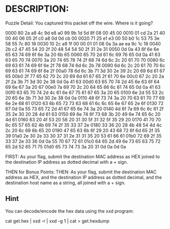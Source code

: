 # DESCRIPTION: #

Puzzle Detail:
You captured this packet off the wire.  Where is it going?

0000  80 2a a8 4c 9d e8 a0 99 9b 1d 5d 8f 08 00 45 00
0010  01 cd 2a 21 40 00 40 06 05 2f c0 a8 0d 0d cb 00
0020  71 25 e1 e3 00 50 b0 1c 53 75 3e 58 55 7c 80 18
0030  10 2c a9 1f 00 00 01 01 08 0a 3a ae ea 9c 1c 18
0040  2b c2 47 45 54 20 2f 20 48 54 54 50 2f 31 2e 31
0050  0d 0a 43 6f 6e 6e 65 63 74 69 6f 6e 3a 20 6b 65
0060  65 70 2d 61 6c 69 76 65 0d 0a 41 63 63 65 70 74
0070  3a 20 74 65 78 74 2f 68 74 6d 6c 2c 20 61 70 70
0080  6c 69 63 61 74 69 6f 6e 2f 78 68 74 6d 6c 2b 78
0090  6d 6c 2c 20 61 70 70 6c 69 63 61 74 69 6f 6e 2f
00a0  78 6d 6c 3b 71 3d 30 2e 39 2c 20 69 6d 61 67 65
00b0  2f 77 65 62 70 2c 20 69 6d 61 67 65 2f 61 70 6e
00c0  67 2c 20 2a 2f 2a 3b 71 3d 30 2e 38 0d 0a 41 63
00d0  63 65 70 74 2d 45 6e 63 6f 64 69 6e 67 3a 20 67
00e0  7a 69 70 2c 20 64 65 66 6c 61 74 65 0d 0a 41 63
00f0  63 65 70 74 2d 4c 61 6e 67 75 61 67 65 3a 20 65
0100  6e 2d 55 53 2c 20 65 6e 3b 71 3d 30 2e 38 0d 0a
0110  48 6f 73 74 3a 20 70 63 61 70 77 69 6e 2e 68 61
0120  63 6b 65 72 73 63 68 61 6c 6c 65 6e 67 65 2e 6f
0130  72 67 0d 0a 55 73 65 72 2d 41 67 65 6e 74 3a 20
0140  4d 6f 7a 69 6c 6c 61 2f 35 2e 30 20 28 4d 61 63
0150  69 6e 74 6f 73 68 3b 20 49 6e 74 65 6c 20 4d 61
0160  63 20 4f 53 20 58 20 31 30 5f 31 32 5f 35 29 20
0170  41 70 70 6c 65 57 65 62 4b 69 74 2f 35 33 37 2e
0180  33 36 20 28 4b 48 54 4d 4c 2c 20 6c 69 6b 65 20
0190  47 65 63 6b 6f 29 20 43 68 72 6f 6d 65 2f 35 39
01a0  2e 30 2e 33 30 37 31 2e 31 31 35 20 53 61 66 61
01b0  72 69 2f 35 33 37 2e 33 36 0d 0a 55 70 67 72 61
01c0  64 65 2d 49 6e 73 65 63 75 72 65 2d 52 65 71 75
01d0  65 73 74 73 3a 20 31 0d 0a 0d 0a

FIRST: As your flag, submit the destination MAC address
as HEX joined to the destination IP address as dotted decimal with a + sign.

THEN for Bonus Points:
THEN: As your flag, submit the destination MAC address
as HEX, and the destination IP address as dotted decimal,
and the destination host name as a string, all joined with a + sign.

## Hint ##

You can decode/encode the hex data using the xxd program:

cat get.hex | xxd -r | xxd -g 1 | cat > get.hexdump
